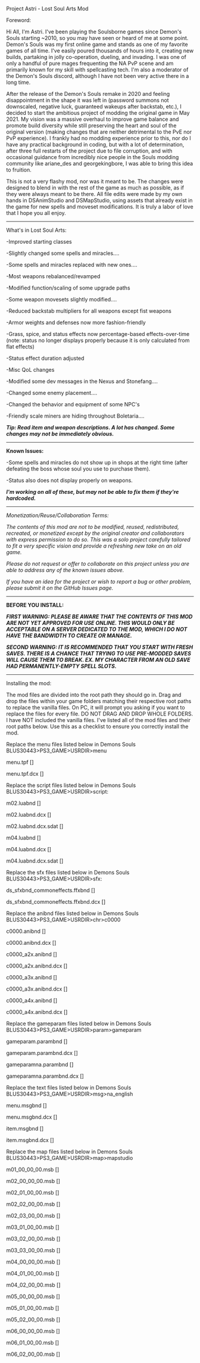 Project Astri - Lost Soul Arts Mod

Foreword:

Hi All, I'm Astri. I've been playing the Soulsborne games since Demon's Souls starting ~2010, so you may have seen or heard of me at some point. Demon's Souls was my first online game and stands as one of my favorite games of all time. I've easily poured thousands of hours into it, creating new builds, partaking in jolly co-operation, dueling, and invading. I was one of only a handful of pure mages frequenting the NA PvP scene and am primarily known for my skill with spellcasting tech. I'm also a moderator of the Demon's Souls discord, although I have not been very active there in a long time.

After the release of the Demon's Souls remake in 2020 and feeling disappointment in the shape it was left in (password summons not downscaled, negative luck, guaranteed wakeups after backstab, etc.), I decided to start the ambitious project of modding the original game in May 2021. My vision was a massive overhaul to improve game balance and promote build diversity while still preserving the heart and soul of the original version (making changes that are neither detrimental to the PvE nor PvP experience). I frankly had no modding experience prior to this, nor do I have any practical background in coding, but with a lot of determination, after three full restarts of the project due to file corruption, and with occasional guidance from incredibly nice people in the Souls modding community like ariane_des and georgekingbore, I was able to bring this idea to fruition.

This is not a very flashy mod, nor was it meant to be. The changes were designed to blend in with the rest of the game as much as possible, as if they were always meant to be there. All file edits were made by my own hands in DSAnimStudio and DSMapStudio, using assets that already exist in the game for new spells and moveset modifications. It is truly a labor of love that I hope you all enjoy.

----------------------------------

What's in Lost Soul Arts:

-Improved starting classes

-Slightly changed some spells and miracles....

-Some spells and miracles replaced with new ones....

-Most weapons rebalanced/revamped

-Modified function/scaling of some upgrade paths

-Some weapon movesets slightly modified....

-Reduced backstab multipliers for all weapons except fist weapons

-Armor weights and defenses now more fashion-friendly

-Grass, spice, and status effects now percentage-based effects-over-time (note: status no longer displays properly because it is only calculated from flat effects)

-Status effect duration adjusted

-Misc QoL changes

-Modified some dev messages in the Nexus and Stonefang....

-Changed some enemy placement....

-Changed the behavior and equipment of some NPC's

-Friendly scale miners are hiding throughout Boletaria....

***Tip: Read item and weapon descriptions. A lot has changed. Some changes may not be immediately obvious.***

----------------------------------

**Known Issues:**

-Some spells and miracles do not show up in shops at the right time (after defeating the boss whose soul you use to purchase them).

-Status also does not display properly on weapons.

***I'm working on all of these, but may not be able to fix them if they're hardcoded.***

----------------------------------

*Monetization/Reuse/Collaboration Terms:*

*The contents of this mod are not to be modified, reused, redistributed, recreated, or monetized except by the original creator and collaborators with express permission to do so. This was a solo project carefully tailored to fit a very specific vision and provide a refreshing new take on an old game.*

*Please do not request or offer to collaborate on this project unless you are able to address any of the known issues above.*

*If you have an idea for the project or wish to report a bug or other problem, please submit it on the GitHub Issues page.*

----------------------------------

**BEFORE YOU INSTALL:**

***FIRST WARNING: PLEASE BE AWARE THAT THE CONTENTS OF THIS MOD ARE NOT YET APPROVED FOR USE ONLINE. THIS WOULD ONLY BE ACCEPTABLE ON A SERVER DEDICATED TO THE MOD, WHICH I DO NOT HAVE THE BANDWIDTH TO CREATE OR MANAGE.***

***SECOND WARNING: IT IS RECOMMENDED THAT YOU START WITH FRESH SAVES. THERE IS A CHANCE THAT TRYING TO USE PRE-MODDED SAVES WILL CAUSE THEM TO BREAK. EX. MY CHARACTER FROM AN OLD SAVE HAD PERMANENTLY-EMPTY SPELL SLOTS.***

----------------------------------

Installing the mod:

The mod files are divided into the root path they should go in. Drag and drop the files within your game folders matching their respective root paths to replace the vanilla files. On PC, it will prompt you asking if you want to replace the files for every file. DO NOT DRAG AND DROP WHOLE FOLDERS. I have NOT included the vanilla files. I've listed all of the mod files and their root paths below. Use this as a checklist to ensure you correctly install the mod.


Replace the menu files listed below in Demons Souls BLUS30443>PS3_GAME>USRDIR>menu

menu.tpf  []

menu.tpf.dcx  []


Replace the script files listed below in Demons Souls BLUS30443>PS3_GAME>USRDIR>script:

m02.luabnd  []

m02.luabnd.dcx  []

m02.luabnd.dcx.sdat  []

m04.luabnd  []

m04.luabnd.dcx  []

m04.luabnd.dcx.sdat  []


Replace the sfx files listed below in Demons Souls BLUS30443>PS3_GAME>USRDIR>sfx:

ds_sfxbnd_commoneffects.ffxbnd  []

ds_sfxbnd_commoneffects.ffxbnd.dcx  []


Replace the anibnd files listed below in Demons Souls BLUS30443>PS3_GAME>USRDIR>chr>c0000

c0000.anibnd  []

c0000.anibnd.dcx  []

c0000_a2x.anibnd  []

c0000_a2x.anibnd.dcx  []

c0000_a3x.anibnd  []

c0000_a3x.anibnd.dcx  []

c0000_a4x.anibnd  []

c0000_a4x.anibnd.dcx  []


Replace the gameparam files listed below in Demons Souls BLUS30443>PS3_GAME>USRDIR>param>gameparam

gameparam.parambnd  []

gameparam.parambnd.dcx  []

gameparamna.parambnd  []

gameparamna.parambnd.dcx  []


Replace the text files listed below in Demons Souls BLUS30443>PS3_GAME>USRDIR>msg>na_english

menu.msgbnd  []

menu.msgbnd.dcx  []

item.msgbnd  []

item.msgbnd.dcx  []


Replace the map files listed below in Demons Souls BLUS30443>PS3_GAME>USRDIR>map>mapstudio

m01_00_00_00.msb  []

m02_00_00_00.msb  []

m02_01_00_00.msb  []

m02_02_00_00.msb  []

m02_03_00_00.msb  []

m03_01_00_00.msb  []

m03_02_00_00.msb  []

m03_03_00_00.msb  []

m04_00_00_00.msb  []

m04_01_00_00.msb  []

m04_02_00_00.msb  []

m05_00_00_00.msb  []

m05_01_00_00.msb  []

m05_02_00_00.msb  []

m06_00_00_00.msb  []

m06_01_00_00.msb  []

m06_02_00_00.msb  []
